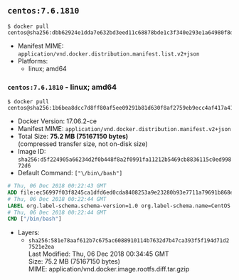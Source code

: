 ## `centos:7.6.1810`

```console
$ docker pull centos@sha256:dbb62924e1dda7e632bd3eed11c68878bde1c3f340e293e1a64980f8d848b8c4
```

-	Manifest MIME: `application/vnd.docker.distribution.manifest.list.v2+json`
-	Platforms:
	-	linux; amd64

### `centos:7.6.1810` - linux; amd64

```console
$ docker pull centos@sha256:1b6bea8dcc7d8ff80af5ee09291b81d630f8af2759eb9ecc4af417a41be07116
```

-	Docker Version: 17.06.2-ce
-	Manifest MIME: `application/vnd.docker.distribution.manifest.v2+json`
-	Total Size: **75.2 MB (75167150 bytes)**  
	(compressed transfer size, not on-disk size)
-	Image ID: `sha256:d5f224905a66234d2f0b448f8a2f0991fa11212b5469cb8836115c0ed99872d6`
-	Default Command: `["\/bin\/bash"]`

```dockerfile
# Thu, 06 Dec 2018 00:22:43 GMT
ADD file:ec56997f03f8245ca1dfd6ed0cda8408253a9e23280b93e7711a79691b868e9c in / 
# Thu, 06 Dec 2018 00:22:44 GMT
LABEL org.label-schema.schema-version=1.0 org.label-schema.name=CentOS Base Image org.label-schema.vendor=CentOS org.label-schema.license=GPLv2 org.label-schema.build-date=20181204
# Thu, 06 Dec 2018 00:22:44 GMT
CMD ["/bin/bash"]
```

-	Layers:
	-	`sha256:581e78aaf612b7c675ac6088910114b7632d7b47ca393f5f194d71d27521e2ea`  
		Last Modified: Thu, 06 Dec 2018 00:34:45 GMT  
		Size: 75.2 MB (75167150 bytes)  
		MIME: application/vnd.docker.image.rootfs.diff.tar.gzip
